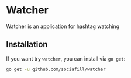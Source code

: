 # Watcher
Watcher is an application for hashtag watching

## Installation

If you want try `watcher`, you can install via `go get`:

```sh
go get -u github.com/sociafill/watcher
```